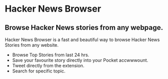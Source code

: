# Hacker News Browser
## Browse Hacker News stories from any webpage.
Hacker News Browser is a fast and beautiful way to browse Hacker News Stories from any website. 
* Browse Top Stories from last 24 hrs.
* Save your favourite story directly into your Pocket accwwwount.
* Tweet directly from the extension.
* Search for specific topic.
